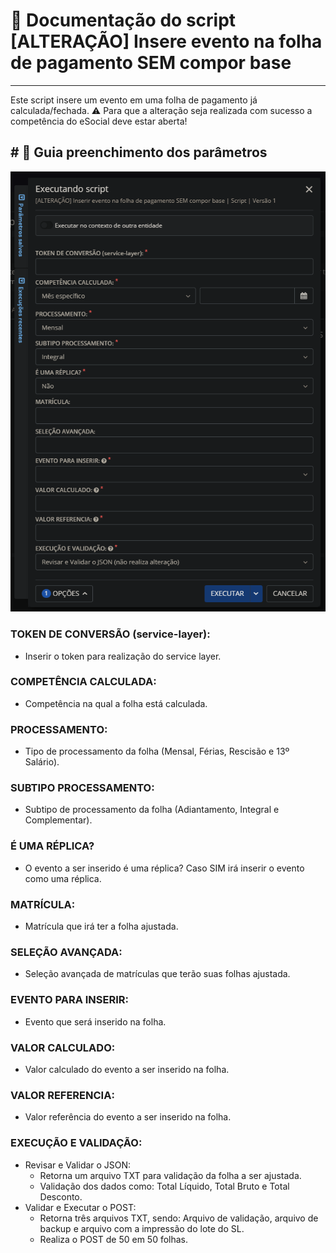﻿# 📌 Documentação do script [ALTERAÇÃO] Insere evento na folha de pagamento SEM compor base
---
Este script insere um evento em uma folha de pagamento já calculada/fechada.
⚠️ Para que a alteração seja realizada com sucesso a competência do eSocial deve estar aberta!

﻿# 📑 Guia preenchimento dos parâmetros
---
![Parâmetros](../../../SCRIPTS/screenshots/Screenshot_1.png)
### TOKEN DE CONVERSÃO (service-layer):
- Inserir o token para realização do service layer.
### COMPETÊNCIA CALCULADA:
- Competência na qual a folha está calculada.
### PROCESSAMENTO:
- Tipo de processamento da folha (Mensal, Férias, Rescisão e 13º Salário).
### SUBTIPO PROCESSAMENTO:
- Subtipo de processamento da folha (Adiantamento, Integral e Complementar).
### É UMA RÉPLICA?
- O evento a ser inserido é uma réplica? Caso SIM irá inserir o evento como uma réplica.
### MATRÍCULA:
- Matrícula que irá ter a folha ajustada.
### SELEÇÃO AVANÇADA:
- Seleção avançada de matrículas que terão suas folhas ajustada.
### EVENTO PARA INSERIR:
- Evento que será inserido na folha.
### VALOR CALCULADO:
- Valor calculado do evento a ser inserido na folha.
### VALOR REFERENCIA:
- Valor referência do evento a ser inserido na folha.
### EXECUÇÃO E VALIDAÇÃO:
- Revisar e Validar o JSON:
  - Retorna um arquivo TXT para validação da folha a ser ajustada.
  - Validação dos dados como: Total Líquido, Total Bruto e Total Desconto.
- Validar e Executar o POST:
  - Retorna três arquivos TXT, sendo: Arquivo de validação, arquivo de backup e arquivo com a impressão do lote do SL.
  - Realiza o POST de 50 em 50 folhas. 
